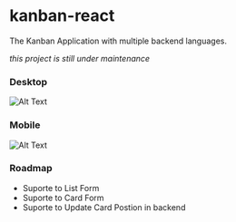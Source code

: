 # kanban-react
The Kanban Application with multiple backend languages.

*this project is still under maintenance*

### Desktop
![Alt Text](https://github.com/allangomessl/kanban-react/blob/master/docs/desktop.gif?raw=true)


### Mobile
![Alt Text](https://github.com/allangomessl/kanban-react/blob/master/docs/mobile.gif?raw=true)

### Roadmap
- Suporte to List Form
- Suporte to Card Form
- Suporte to Update Card Postion in backend
